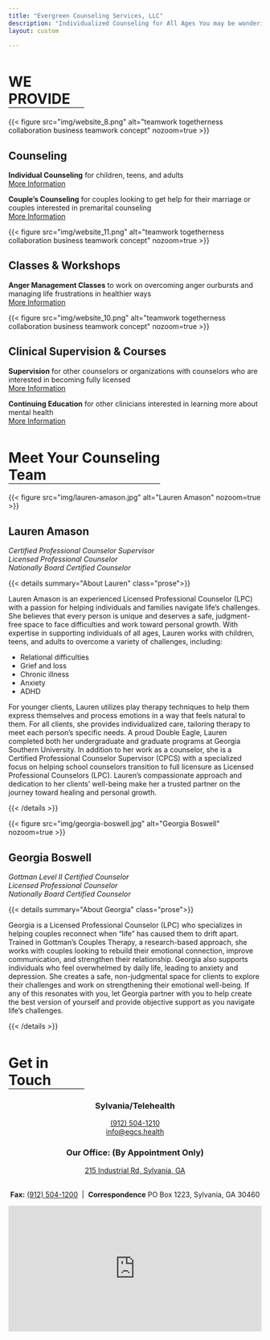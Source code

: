 ```yaml
---
title: "Evergreen Counseling Services, LLC"
description: "Individualized Counseling for All Ages You may be wondering if counseling is the next step for you or a loved one. It can feel overwhelming, but don't worry. We are here to help."
layout: custom

---
```

<!--
<div class="px-6 m-auto max-w-full text-lg leading-7 bg-neutral text-neutral-900 sm:px-0 md:px-0 lg:px-0 scrollbar-thin scrollbar-track-neutral-200 scrollbar-thumb-neutral-400" style="background-color: green;">

<h1> Welcome to Evergreen Counseling Services</h1>
{{< lead >}}
You may be wondering if counseling is the next step for you or a loved one. <br />
It can feel overwhelming, but don't worry. <br />
 We are here to help.
 {{< /lead >}}
</div>
<div>
-->
<!-- We Provide Block -->
<div>
<div style="margin-top: 3rem; margin-bottom: .5rem; width: 30%">

<h1 style="border-bottom: 1px solid #000000">WE PROVIDE  </h1>

</div>
<div class="box-services" style="margin-top: 5px">
<div class="animated-box-left">

{{< figure
    src="img/website_8.png"
    alt="teamwork togetherness collaboration business teamwork concept"
    nozoom=true
    >}}
</div>
<div class="animated-box-left">
<h2>Counseling</h2>

**Individual Counseling** for children, teens, and adults <br /> [More Information](/services/individual-counseling/)<br />

**Couple’s Counseling** for couples looking to get help for their marriage or couples interested in premarital counseling <br /> [More Information](/services/couples-counseling/)
</div>
<div class="animated-box-right" style="animation-delay: 1s;">

{{< figure
    src="img/website_11.png"
    alt="teamwork togetherness collaboration business teamwork concept"
    nozoom=true
    >}}
</div>
<div class="animated-box-right" style="animation-delay: 1s;">
<h2>Classes & Workshops</h2>

**Anger Management Classes** to work on overcoming anger ourbursts and managing life frustrations in healthier ways <br /> [More Information](/classes/anger-management/)
</div>

<div class="animated-box-left" style="animation-delay: 2s;">

{{< figure
    src="img/website_10.png"
    alt="teamwork togetherness collaboration business teamwork concept"
    nozoom=true
    >}}
</div>
<div class="animated-box-left" style="animation-delay: 2s;">
<h2>Clinical Supervision & Courses</h2>

**Supervision** for other counselors or organizations with counselors who are interested in becoming fully licensed <br /> [More Information](/services/clinical-supervision/) <br />

**Continuing Education** for other clinicians interested in learning more about mental health <br /> [More Information](/services/continuing-ed/)
</div>

</div>
</div>
<!-- Counseling Team Block -->
<div>
<div style="margin-top: 3rem; margin-bottom: .5rem; width: 60%">

<h1 style="border-bottom: 1px solid #000000">Meet Your Counseling Team</h1>

</div>
<div class="box-counselors">
<div>

{{< figure
    src="img/lauren-amason.jpg"
    alt="Lauren Amason"
    nozoom=true
    >}}
## Lauren Amason

*Certified Professional Counselor Supervisor*   <br />
*Licensed Professional Counselor*               <br />
*Nationally Board Certified Counselor*          <br />

{{< details summary="About Lauren" class="prose">}}

Lauren Amason is an experienced Licensed Professional Counselor (LPC) with a passion for helping individuals and families navigate life’s challenges. She believes that every person is unique and deserves a safe, judgment-free space to face difficulties and work toward personal growth.
With expertise in supporting individuals of all ages, Lauren works with children, teens, and adults to overcome a variety of challenges, including:

- Relational difficulties
- Grief and loss
- Chronic illness
- Anxiety
- ADHD
  
For younger clients, Lauren utilizes play therapy techniques to help them express themselves and process emotions in a way that feels natural to them. For all clients, she provides individualized care, tailoring therapy to meet each person’s specific needs.
A proud Double Eagle, Lauren completed both her undergraduate and graduate programs at Georgia Southern University. In addition to her work as a counselor, she is a Certified Professional Counselor Supervisor (CPCS) with a specialized focus on helping school counselors transition to full licensure as Licensed Professional Counselors (LPC).
Lauren’s compassionate approach and dedication to her clients’ well-being make her a trusted partner on the journey toward healing and personal growth.

{{< /details >}}
</div>
<div>

{{< figure
    src="img/georgia-boswell.jpg"
    alt="Georgia Boswell"
    nozoom=true
    >}}
## Georgia Boswell

*Gottman Level II Certified Counselor*  <br />
*Licensed Professional Counselor*       <br />
*Nationally Board Certified Counselor*  <br />

{{< details summary="About Georgia" class="prose">}}

Georgia is a Licensed Professional Counselor (LPC) who specializes in helping couples reconnect when “life” has caused them to drift apart. Trained in Gottman’s Couples Therapy, a research-based approach, she works with couples looking to rebuild their emotional connection, improve communication, and strengthen their relationship.
Georgia also supports individuals who feel overwhelmed by daily life, leading to anxiety and depression. She creates a safe, non-judgmental space for clients to explore their challenges and work on strengthening their emotional well-being.
If any of this resonates with you, let Georgia partner with you to help create the best version of yourself and provide objective support as you navigate life’s challenges.

{{< /details >}}
</div>
</div>
</div>

<!-- Get In Touch Block -->
<div>
<div style="margin-top: 3rem; margin-bottom: .5rem; width: 30%">
<h1 style="border-bottom: 1px solid #000000">Get in Touch</h1>
</div>
<div style="text-align: center;">

### Sylvania/Telehealth

[(912) 504-1210](tel:(912)504-1210)<br />
[info@egcs.health](mailto:info@egcs.health)<br />

### Our Office: (By Appointment Only)<br />

[215 Industrial Rd, Sylvania, GA](maps://maps.google.com/maps?daddr=215+Industrial+Rd,+Sylvania,+GA+30467)<br /><br />

**Fax:** [(912) 504-1200](tel:(912)504-1200)  |  **Correspondence** PO Box 1223, Sylvania, GA 30460
</div>

<iframe
  width="100%"
  height="250px"
  frameborder="0" style="border:0"
  referrerpolicy="no-referrer-when-downgrade"
  src="https://www.google.com/maps/embed/v1/MAP_MODE?key=AIzaSyDNGEMWJMFaApcgAH6WZJJ9JWOykOf0cfs&?addr=215+Industrial+Rd,+Sylvania,+GA+30467"
  allowfullscreen>
</iframe>